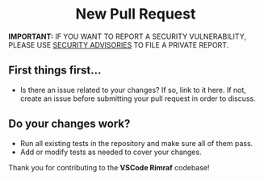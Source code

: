 <h1 align="center">New Pull Request</h1>

**IMPORTANT:** IF YOU WANT TO REPORT A SECURITY VULNERABILITY, PLEASE USE
[SECURITY ADVISORIES](https://github.com/LuisFerLCC/vscode-rimraf/security/advisories/new) TO FILE A PRIVATE REPORT.

## First things first...

-   Is there an issue related to your changes? If so, link to it here. If not, create an issue before submitting your pull request in
    order to discuss.

## Do your changes work?

-   Run all existing tests in the repository and make sure all of them pass.
-   Add or modify tests as needed to cover your changes.

Thank you for contributing to the **VSCode Rimraf** codebase!

